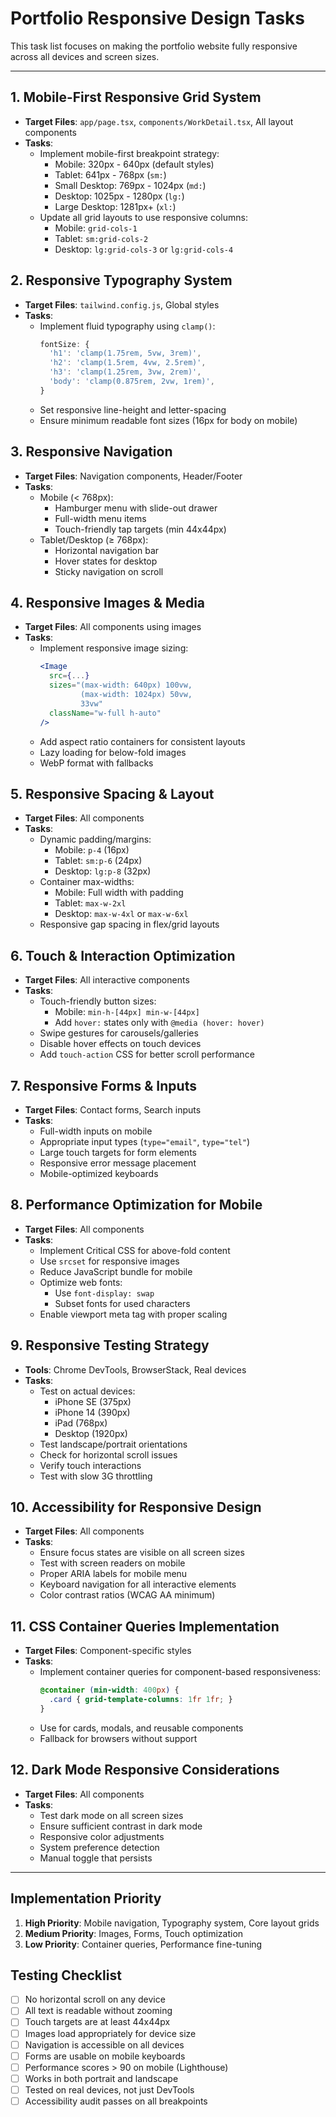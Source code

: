 # Portfolio Responsive Design Tasks

This task list focuses on making the portfolio website fully responsive across all devices and screen sizes.

---

## 1. Mobile-First Responsive Grid System

* **Target Files**: `app/page.tsx`, `components/WorkDetail.tsx`, All layout components
* **Tasks**:
  * Implement mobile-first breakpoint strategy:
    - Mobile: 320px - 640px (default styles)
    - Tablet: 641px - 768px (`sm:`)
    - Small Desktop: 769px - 1024px (`md:`)
    - Desktop: 1025px - 1280px (`lg:`)
    - Large Desktop: 1281px+ (`xl:`)
  * Update all grid layouts to use responsive columns:
    - Mobile: `grid-cols-1`
    - Tablet: `sm:grid-cols-2`
    - Desktop: `lg:grid-cols-3` or `lg:grid-cols-4`

## 2. Responsive Typography System

* **Target Files**: `tailwind.config.js`, Global styles
* **Tasks**:
  * Implement fluid typography using `clamp()`:
    ```js
    fontSize: {
      'h1': 'clamp(1.75rem, 5vw, 3rem)',
      'h2': 'clamp(1.5rem, 4vw, 2.5rem)',
      'h3': 'clamp(1.25rem, 3vw, 2rem)',
      'body': 'clamp(0.875rem, 2vw, 1rem)',
    }
    ```
  * Set responsive line-height and letter-spacing
  * Ensure minimum readable font sizes (16px for body on mobile)

## 3. Responsive Navigation

* **Target Files**: Navigation components, Header/Footer
* **Tasks**:
  * Mobile (< 768px):
    - Hamburger menu with slide-out drawer
    - Full-width menu items
    - Touch-friendly tap targets (min 44x44px)
  * Tablet/Desktop (≥ 768px):
    - Horizontal navigation bar
    - Hover states for desktop
    - Sticky navigation on scroll

## 4. Responsive Images & Media

* **Target Files**: All components using images
* **Tasks**:
  * Implement responsive image sizing:
    ```jsx
    <Image
      src={...}
      sizes="(max-width: 640px) 100vw,
             (max-width: 1024px) 50vw,
             33vw"
      className="w-full h-auto"
    />
    ```
  * Add aspect ratio containers for consistent layouts
  * Lazy loading for below-fold images
  * WebP format with fallbacks

## 5. Responsive Spacing & Layout

* **Target Files**: All components
* **Tasks**:
  * Dynamic padding/margins:
    - Mobile: `p-4` (16px)
    - Tablet: `sm:p-6` (24px)
    - Desktop: `lg:p-8` (32px)
  * Container max-widths:
    - Mobile: Full width with padding
    - Tablet: `max-w-2xl`
    - Desktop: `max-w-4xl` or `max-w-6xl`
  * Responsive gap spacing in flex/grid layouts

## 6. Touch & Interaction Optimization

* **Target Files**: All interactive components
* **Tasks**:
  * Touch-friendly button sizes:
    - Mobile: `min-h-[44px] min-w-[44px]`
    - Add `hover:` states only with `@media (hover: hover)`
  * Swipe gestures for carousels/galleries
  * Disable hover effects on touch devices
  * Add `touch-action` CSS for better scroll performance

## 7. Responsive Forms & Inputs

* **Target Files**: Contact forms, Search inputs
* **Tasks**:
  * Full-width inputs on mobile
  * Appropriate input types (`type="email"`, `type="tel"`)
  * Large touch targets for form elements
  * Responsive error message placement
  * Mobile-optimized keyboards

## 8. Performance Optimization for Mobile

* **Target Files**: All components
* **Tasks**:
  * Implement Critical CSS for above-fold content
  * Use `srcset` for responsive images
  * Reduce JavaScript bundle for mobile
  * Optimize web fonts:
    - Use `font-display: swap`
    - Subset fonts for used characters
  * Enable viewport meta tag with proper scaling

## 9. Responsive Testing Strategy

* **Tools**: Chrome DevTools, BrowserStack, Real devices
* **Tasks**:
  * Test on actual devices:
    - iPhone SE (375px)
    - iPhone 14 (390px)
    - iPad (768px)
    - Desktop (1920px)
  * Test landscape/portrait orientations
  * Check for horizontal scroll issues
  * Verify touch interactions
  * Test with slow 3G throttling

## 10. Accessibility for Responsive Design

* **Target Files**: All components
* **Tasks**:
  * Ensure focus states are visible on all screen sizes
  * Test with screen readers on mobile
  * Proper ARIA labels for mobile menu
  * Keyboard navigation for all interactive elements
  * Color contrast ratios (WCAG AA minimum)

## 11. CSS Container Queries Implementation

* **Target Files**: Component-specific styles
* **Tasks**:
  * Implement container queries for component-based responsiveness:
    ```css
    @container (min-width: 400px) {
      .card { grid-template-columns: 1fr 1fr; }
    }
    ```
  * Use for cards, modals, and reusable components
  * Fallback for browsers without support

## 12. Dark Mode Responsive Considerations

* **Target Files**: All components
* **Tasks**:
  * Test dark mode on all screen sizes
  * Ensure sufficient contrast in dark mode
  * Responsive color adjustments
  * System preference detection
  * Manual toggle that persists

---

## Implementation Priority

1. **High Priority**: Mobile navigation, Typography system, Core layout grids
2. **Medium Priority**: Images, Forms, Touch optimization
3. **Low Priority**: Container queries, Performance fine-tuning

## Testing Checklist

- [ ] No horizontal scroll on any device
- [ ] All text is readable without zooming
- [ ] Touch targets are at least 44x44px
- [ ] Images load appropriately for device size
- [ ] Navigation is accessible on all devices
- [ ] Forms are usable on mobile keyboards
- [ ] Performance scores > 90 on mobile (Lighthouse)
- [ ] Works in both portrait and landscape
- [ ] Tested on real devices, not just DevTools
- [ ] Accessibility audit passes on all breakpoints
